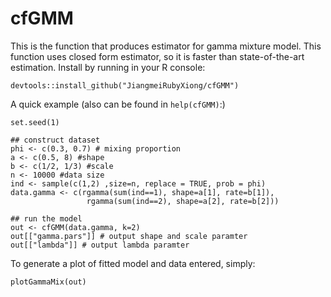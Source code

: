 # cfGMM
This is the function that produces estimator for gamma mixture model. This function uses closed form estimator, so it is faster than state-of-the-art estimation. Install by running in your R console:

```{r}
devtools::install_github("JiangmeiRubyXiong/cfGMM")
```

A quick example (also can be found in `help(cfGMM)`:)
```{r}
set.seed(1)

## construct dataset
phi <- c(0.3, 0.7) # mixing proportion
a <- c(0.5, 8) #shape
b <- c(1/2, 1/3) #scale
n <- 10000 #data size
ind <- sample(c(1,2) ,size=n, replace = TRUE, prob = phi)
data.gamma <- c(rgamma(sum(ind==1), shape=a[1], rate=b[1]),
                 rgamma(sum(ind==2), shape=a[2], rate=b[2]))
                 
## run the model
out <- cfGMM(data.gamma, k=2)
out[["gamma.pars"]] # output shape and scale paramter
out[["lambda"]] # output lambda paramter
```
To generate a plot of fitted model and data entered, simply:
```{r}
plotGammaMix(out)
```
